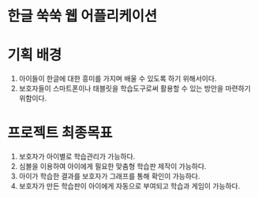# 한글 쑥쑥 웹 어플리케이션

# 기획 배경
1. 아이들이 한글에 대한 흥미를 가지며 배울 수 있도록 하기 위해서이다.
2. 보호자들이 스마트폰이나 태블릿을 학습도구로써 활용할 수 있는 방안을 마련하기 위함이다.

# 프로젝트 최종목표
1. 보호자가 아이별로 학습관리가 가능하다.
2. 심볼을 이용하여 아이에게 필요한 맞춤형 학습판 제작이 가능하다. 
3. 아이가 학습한 결과를 보호자가 그래프를 통해 확인이 가능하다. 
4. 보호자가 만든 학습판이 아이에게 자동으로 부여되고 학습과 게임이 가능하다.
